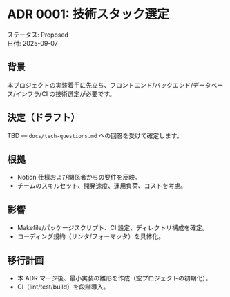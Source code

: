 # ADR 0001: 技術スタック選定

ステータス: Proposed  
日付: 2025-09-07

## 背景
本プロジェクトの実装着手に先立ち、フロントエンド/バックエンド/データベース/インフラ/CI の技術選定が必要です。

## 決定（ドラフト）
TBD — `docs/tech-questions.md` への回答を受けて確定します。

## 根拠
- Notion 仕様および関係者からの要件を反映。
- チームのスキルセット、開発速度、運用負荷、コストを考慮。

## 影響
- Makefile/パッケージスクリプト、CI 設定、ディレクトリ構成を確定。
- コーディング規約（リンタ/フォーマッタ）を具体化。

## 移行計画
- 本 ADR マージ後、最小実装の雛形を作成（空プロジェクトの初期化）。
- CI（lint/test/build）を段階導入。

